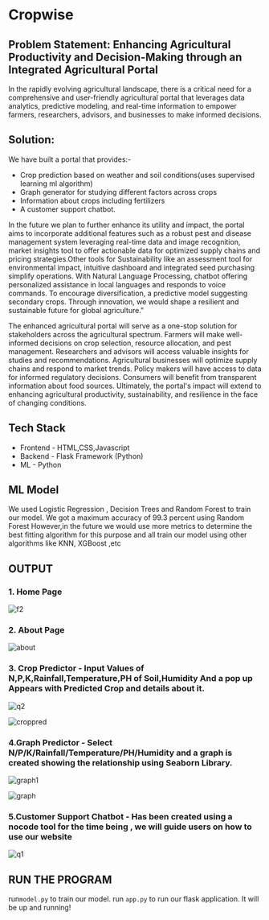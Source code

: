 # Cropwise

## Problem Statement: Enhancing Agricultural Productivity and Decision-Making through an Integrated Agricultural Portal
In the rapidly evolving agricultural landscape, there is a critical need for a comprehensive and user-friendly agricultural portal that leverages data analytics, predictive modeling, and real-time information to empower farmers, researchers, advisors, and businesses to make informed decisions.

## Solution: 
We have built a portal that provides:-
* Crop prediction based on weather and soil conditions(uses supervised learning ml algorithm)
* Graph generator for studying different factors across crops
* Information about crops including fertilizers
*  A customer support chatbot.

In the future we plan to further enhance its utility and impact, the portal aims to incorporate additional features such as a robust pest and disease management system leveraging real-time data and image recognition, market insights tool to offer actionable data for optimized supply chains and pricing strategies.Other tools for Sustainability like an assessment tool for environmental impact, intuitive dashboard and integrated seed purchasing simplify operations. With Natural Language Processing, chatbot offering personalized assistance in local languages and responds to voice commands. To encourage diversification, a predictive model suggesting secondary crops. Through innovation, we would shape a resilient and sustainable future for global agriculture."

The enhanced agricultural portal will serve as a one-stop solution for stakeholders across the agricultural spectrum. Farmers will make well-informed decisions on crop selection, resource allocation, and pest management. Researchers and advisors will access valuable insights for studies and recommendations. Agricultural businesses will optimize supply chains and respond to market trends. Policy makers will have access to data for informed regulatory decisions. Consumers will benefit from transparent information about food sources. Ultimately, the portal's impact will extend to enhancing agricultural productivity, sustainability, and resilience in the face of changing conditions.

## Tech Stack
* Frontend - HTML,CSS,Javascript
* Backend - Flask Framework (Python)
* ML - Python

## ML Model 
We used Logistic Regression , Decision Trees and Random Forest to train our model.
We got a maximum accuracy of 99.3 percent using Random Forest
However,in the future we would use more metrics to determine the best fitting algorithm for this purpose and all train our model using other algorithms like KNN, XGBoost ,etc

## OUTPUT

### 1. Home Page
![f2](https://github.com/ap766/Cropwise/assets/79255079/3c5b76a8-6b84-4ff4-b78b-e13ca56f90c5)
### 2. About Page
![about](https://github.com/ap766/Cropwise/assets/79255079/25c94a27-1d66-4cb4-beac-167984797786)
### 3. Crop Predictor - Input Values of N,P,K,Rainfall,Temperature,PH of Soil,Humidity And a pop up Appears with Predicted Crop and details about it.
![q2](https://github.com/ap766/Cropwise/assets/79255079/9c683ff0-1522-4bba-a687-148ea3e37445)

![croppred](https://github.com/ap766/Cropwise/assets/79255079/4c35e2af-17e7-49b7-b386-b1e6cf9da81b)
### 4.Graph Predictor - Select N/P/K/Rainfall/Temperature/PH/Humidity and a graph is created showing the relationship using Seaborn Library.
![graph1](https://github.com/ap766/Cropwise/assets/79255079/b56da592-b4e7-4e70-8a90-c665aa6089f1)

![graph](https://github.com/ap766/Cropwise/assets/79255079/d0720bd3-07cb-4698-8319-0b02ab837fb1)
### 5.Customer Support Chatbot - Has been created using a nocode tool for the time being , we will guide users on how to use our website
![q1](https://github.com/ap766/Cropwise/assets/79255079/077f8c21-3873-4fe4-8dd7-513c61ecf282)

## RUN THE PROGRAM
run`model.py` to train our model.
run `app.py` to run our flask application.
It will be up and running!


